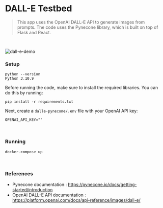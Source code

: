 # DALL-E Testbed

> This app uses the OpenAI DALL-E API to generate images from prompts. The code uses the Pynecone library, which is built on top of Flask and React.

<br/>

![dall-e-demo](README.assets/dall-e-demo.gif)

### Setup

```
python --version
Python 3.10.9
```

Before running the code, make sure to install the required libraries. You can do this by running:

```
pip install -r requirements.txt
```

Next, create a `dalle-pynecone/.env` file with your OpenAI API key:

```
OPENAI_API_KEY=""
```

<br/>

### Running

```bash
docker-compose up
```

<br/>

### References

-   Pynecone documentation : https://pynecone.io/docs/getting-started/introduction
-   OpenAI DALL-E API documentation : https://platform.openai.com/docs/api-reference/images/dall-e/
